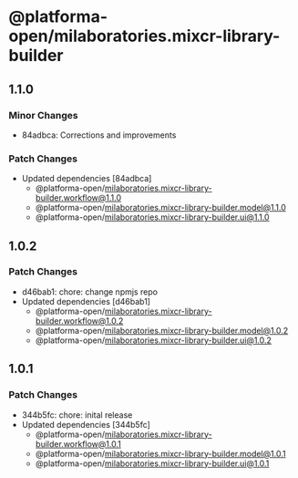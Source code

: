 # @platforma-open/milaboratories.mixcr-library-builder

## 1.1.0

### Minor Changes

- 84adbca: Corrections and improvements

### Patch Changes

- Updated dependencies [84adbca]
  - @platforma-open/milaboratories.mixcr-library-builder.workflow@1.1.0
  - @platforma-open/milaboratories.mixcr-library-builder.model@1.1.0
  - @platforma-open/milaboratories.mixcr-library-builder.ui@1.1.0

## 1.0.2

### Patch Changes

- d46bab1: chore: change npmjs repo
- Updated dependencies [d46bab1]
  - @platforma-open/milaboratories.mixcr-library-builder.workflow@1.0.2
  - @platforma-open/milaboratories.mixcr-library-builder.model@1.0.2
  - @platforma-open/milaboratories.mixcr-library-builder.ui@1.0.2

## 1.0.1

### Patch Changes

- 344b5fc: chore: inital release
- Updated dependencies [344b5fc]
  - @platforma-open/milaboratories.mixcr-library-builder.workflow@1.0.1
  - @platforma-open/milaboratories.mixcr-library-builder.model@1.0.1
  - @platforma-open/milaboratories.mixcr-library-builder.ui@1.0.1

